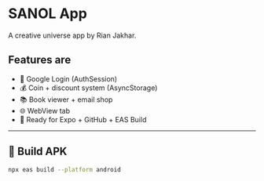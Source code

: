 # SANOL App

A creative universe app by Rian Jakhar.

## Features are

- 🔐 Google Login (AuthSession)
- 💰 Coin + discount system (AsyncStorage)
- 📚 Book viewer + email shop
- 🌐 WebView tab
- 📱 Ready for Expo + GitHub + EAS Build

---

## 🚀 Build APK

```bash
npx eas build --platform android